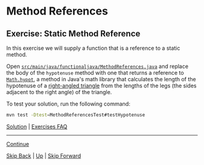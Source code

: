 # Method References

## Exercise: Static Method Reference

In this exercise we will supply a function that is a reference to a static
method.

Open
[`src/main/java/functionaljava/MethodReferences.java`](../../src/main/java/functionaljava/MethodReferences.java)
and replace the body of the `hypotenuse` method with one that returns a
reference to
[`Math.hypot`](https://docs.oracle.com/javase/8/docs/api/java/lang/Math.html#hypot-double-double-),
a method in Java's math library that calculates the length of the hypotenuse of
a [right-angled triangle](https://en.wikipedia.org/wiki/Right_triangle) from the
lengths of the legs (the sides adjacent to the right angle) of the triangle.

To test your solution, run the following command:

``` bash
mvn test -Dtest=MethodReferencesTest#testHypotenuse
```

[Solution](static_ex1_sltn.md) | [Exercises FAQ](../exercises.md)

---

[Continue](bound.md)

[Skip Back](../lambda_expressions/start.md) | [Up](../start.md) | [Skip Forward](../optional/start.md)
